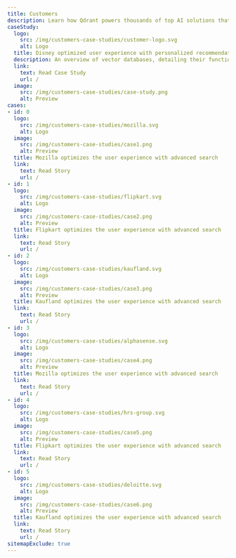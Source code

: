```yaml
---
title: Customers
description: Learn how Qdrant powers thousands of top AI solutions that require vector search with unparalleled efficiency, performance and massive-scale data processing.
caseStudy:
  logo:
    src: /img/customers-case-studies/customer-logo.svg
    alt: Logo
  title: Disney optimized user experience with personalized recommendations
  description: An overview of vector databases, detailing their functionalities, architecture, and diverse use cases in modern data processing.
  link:
    text: Read Case Study
    url: /
  image:
    src: /img/customers-case-studies/case-study.png
    alt: Preview
cases:
- id: 0
  logo:
    src: /img/customers-case-studies/mozilla.svg
    alt: Logo
  image:
    src: /img/customers-case-studies/case1.png
    alt: Preview
  title: Mozilla optimizes the user experience with advanced search
  link:
    text: Read Story
    url: /
- id: 1
  logo:
    src: /img/customers-case-studies/flipkart.svg
    alt: Logo
  image:
    src: /img/customers-case-studies/case2.png
    alt: Preview
  title: Flipkart optimizes the user experience with advanced search
  link:
    text: Read Story
    url: /
- id: 2
  logo:
    src: /img/customers-case-studies/kaufland.svg
    alt: Logo
  image:
    src: /img/customers-case-studies/case3.png
    alt: Preview
  title: Kaufland optimizes the user experience with advanced search
  link:
    text: Read Story
    url: /
- id: 3
  logo:
    src: /img/customers-case-studies/alphasense.svg
    alt: Logo
  image:
    src: /img/customers-case-studies/case4.png
    alt: Preview
  title: Mozilla optimizes the user experience with advanced search
  link:
    text: Read Story
    url: /
- id: 4
  logo:
    src: /img/customers-case-studies/hrs-group.svg
    alt: Logo
  image:
    src: /img/customers-case-studies/case5.png
    alt: Preview
  title: Flipkart optimizes the user experience with advanced search
  link:
    text: Read Story
    url: /
- id: 5
  logo:
    src: /img/customers-case-studies/deloitte.svg
    alt: Logo
  image:
    src: /img/customers-case-studies/case6.png
    alt: Preview
  title: Kaufland optimizes the user experience with advanced search
  link:
    text: Read Story
    url: /
sitemapExclude: true
---
```

